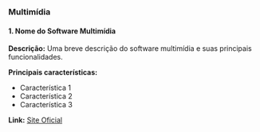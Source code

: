 ### Multimídia

#### 1. Nome do Software Multimídia
**Descrição:** Uma breve descrição do software multimídia e suas principais funcionalidades.

**Principais características:**
- Característica 1
- Característica 2
- Característica 3

**Link:** [Site Oficial](#)